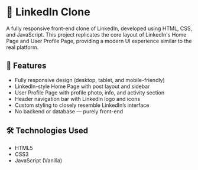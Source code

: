 # 👔 LinkedIn Clone

A fully responsive front-end clone of LinkedIn, developed using HTML, CSS, and JavaScript. This project replicates the core layout of LinkedIn's Home Page and User Profile Page, providing a modern UI experience similar to the real platform.

## 🚀 Features

- Fully responsive design (desktop, tablet, and mobile-friendly)
- LinkedIn-style Home Page with post layout and sidebar
- User Profile Page with profile photo, info, and activity section
- Header navigation bar with LinkedIn logo and icons
- Custom styling to closely resemble LinkedIn’s interface
- No backend or database — purely front-end

## 🛠️ Technologies Used

- HTML5
- CSS3
- JavaScript (Vanilla)





